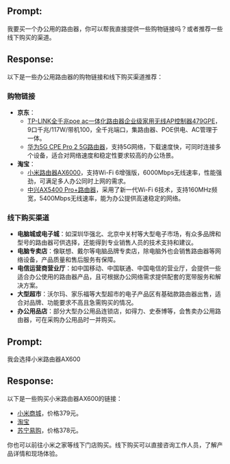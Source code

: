 ## Prompt:
我要买一个办公用的路由器，你可以帮我直接提供一些购物链接吗？或者推荐一些线下购买的渠道。

## Response:
以下是一些办公用路由器的购物链接和线下购买渠道推荐：

### 购物链接
- **京东**：
    - [TP-LINK全千兆poe ac一体化路由器企业级家用无线AP控制器479GPE](https://item.jd.com/28954217835.html)，9口千兆/117W/带机100，全千兆端口，集路由器、POE供电、AC管理于一体。
    - [华为5G CPE Pro 2 5G路由器](https://npcitem.jd.hk/10148416595692.html)，支持5G网络，下载速度快，可同时连接多个设备，适合对网络速度和稳定性要求较高的办公场景。
- **淘宝**：
    - [小米路由器AX6000](https://pcdetail.taobao.com/7fd99a18d66958719b8785b1060f363c.html?spm=a21u7r.29427388.item.1.648f7d07LnOIRy)，支持Wi-Fi 6增强版，6000Mbps无线速率，性能强劲，可满足多人办公同时上网的需求。
    - [中兴AX5400 Pro+路由器](https://detail.tmall.com/item.htm?abbucket=15&id=687951544303&ns=1&pisk=g_djxJYrooqfJ6CT5t0zNPKvw351C4lElP_9-FF4WsCY6Vtw4CWObxx1Ch-lBI52u3s9Y3sY_Aj411T6jh-6SqbOXhK1bKkrTEYcs1nFfXleo_v8i7KfDSU-WNQ_M4WYLpKBG1nEYfwzytmV6huvifU8ewjRkNQAB4aRuwfOkSexPgQ1-REvXh372wQUDGBAkbhRqwrTD-QAw7QhJSIODhL-PNjRX1B9XUhAFk7s7iTjuz59WpFFZEI765dxsTsCrRP_1hbAhB8AVU8yNZ6fvOB_uLdv4Fd2iTDbH1Yydh99v0yVDp_BV9JjAStBmNL1WnG3RgdX5Q6DUoeARssfpIBK12Y5BLO5gIngKU85D91yUYmVQstXKMXxE0x6Pi-9GTEj4GJezIBWv0PWjO99g_dx2XsPYWSQnH2_P9V1PMuSPR2G7Mq9ugtRo9BArZ1SP4ZfwtQlPMuSPR2GHabfA4g7c_C..&priceTId=2147836817491085424957203e1b68&skuId=5614477717765&spm=a21n57.sem.item.1.11fd39030tqCQK&utparam=%7B%22aplus_abtest%22%3A%22f606d046b462cba7e2f97fddf50888b5%22%7D&xxc=taobaoSearch)，采用了新一代Wi-Fi 6技术，支持160MHz频宽，5400Mbps无线速率，能为办公提供高速稳定的网络。

### 线下购买渠道
- **电脑城或电子城**：如深圳华强北、北京中关村等大型电子市场，有众多品牌和型号的路由器可供选择，还能得到专业销售人员的技术支持和建议。
- **电脑专卖店**：像联想、戴尔等电脑品牌专卖店，除电脑外也会销售路由器等网络设备，产品质量和售后服务有保障。
- **电信运营商营业厅**：如中国移动、中国联通、中国电信的营业厅，会提供一些适合办公使用的路由器产品，且可根据办公网络需求提供配套的宽带服务和解决方案。
- **大型超市**：沃尔玛、家乐福等大型超市的电子产品区有基础款路由器出售，适合对品牌、功能要求不高且急需购买的情况。
- **办公用品店**：部分大型办公用品连锁店，如得力、史泰博等，会售卖办公用路由器，可在采购办公用品时一并购买。

## Prompt:
我会选择小米路由器AX600

## Response:
以下是一些购买小米路由器AX600的链接：
- [小米商城](https://www.mi.com/shop/buy/detail?product_id=15820&cfrom=search)，价格379元。
- [淘宝](https://pcdetail.taobao.com/7fd99a18d66958719b8785b1060f363c.html?spm=a21u7r.29427388.item.1.648f7d07LnOIRy)
- [苏宁易购](https://m.suning.com/item/0010346179/000000012383730692.html)，价格378元。

你也可以前往小米之家等线下门店购买。线下购买可以直接咨询工作人员，了解产品详情和现场体验。
